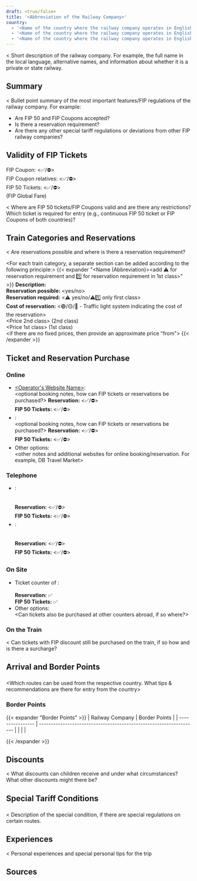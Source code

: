```yaml
---
draft: <true/false>
title: '<Abbreviation of the Railway Company>'
country:
  - '<Name of the country where the railway company operates in English>'
  - '<Name of the country where the railway company operates in English>'
  - '<Name of the country where the railway company operates in English>'
---
```


<
Short description of the railway company. For example, the full name in the local language, alternative names, and information about whether it is a private or state railway.
>

## Summary

<
Bullet point summary of the most important features/FIP regulations of the railway company.
For example:
- Are FIP 50 and FIP Coupons accepted?
- Is there a reservation requirement?
- Are there any other special tariff regulations or deviations from other FIP railway companies?
>

## Validity of FIP Tickets

FIP Coupon: <✅/⛔> \
FIP Coupon relatives: <✅/⛔> \
FIP 50 Tickets: <✅/⛔> \
(FIP Global Fare)

<
Where are FIP 50 tickets/FIP Coupons valid and are there any restrictions? Which ticket is required for entry (e.g., continuous FIP 50 ticket or FIP Coupons of both countries)?
>

## Train Categories and Reservations

<
Are reservations possible and where is there a reservation requirement?
>

<For each train category, a separate section can be added according to the following principle:>
{{< expander "<Name (Abbreviation)><add ⚠️ for reservation requirement and 1️⃣ for reservation requirement in 1st class>" <expander-group>>}}
**Description:** \
<Description of the category>
**Reservation possible:** <yes/no> \
**Reservation required:** <⚠️ yes/no/⚠️1️⃣ only first class> \
**Cost of reservation:** <🟢/🟡/🔴 - Traffic light system indicating the cost of the reservation> \
<Price 2nd class> (2nd class) \
<Price 1st class> (1st class) \
<if there are no fixed prices, then provide an approximate price "from">
{{< /expander >}}

## Ticket and Reservation Purchase

### Online

- [<Operator's Website Name>](<Link to the website>): \
  <optional booking notes, how can FIP tickets or reservations be purchased?>
  **Reservation:** <✅/⛔> \
  **FIP 50 Tickets:** <✅/⛔>
- [<Another Helpful Booking Website>](<Link to the website>): \
  <optional booking notes, how can FIP tickets or reservations be purchased?>
  **Reservation:** <✅/⛔> \
  **FIP 50 Tickets:** <✅/⛔>
- Other options: \
  <other notes and additional websites for online booking/reservation. For example, DB Travel Market>

### Telephone
- <Name of the Operator>: \
  <Phone number or website with the phone number> \
  <Notes on booking by phone> \
  **Reservation:** <✅/⛔> \
  **FIP 50 Tickets:** <✅/⛔>
- <Name of another Operator>: \
  <Phone number or website with the phone number> \
  <Notes on booking by phone> \
  **Reservation:** <✅/⛔> \
  **FIP 50 Tickets:** <✅/⛔>

### On Site

- Ticket counter of <Abbreviation of the Railway Company>: \
  <Where are ticket counters generally located and if possible with a link to the website with an overview. Additional information about purchasing at the counter> \
  **Reservation:** ✅ \
  **FIP 50 Tickets:** ✅
- Other options: \
  <Can tickets also be purchased at other counters abroad, if so where?>

### On the Train

<
Can tickets with FIP discount still be purchased on the train, if so how and is there a surcharge?
>

## Arrival and Border Points

### <Country Name>

<Which routes can be used from the respective country. What tips & recommendations are there for entry from the country>

### Border Points

{{< expander "Border Points" >}}
| Railway Company | Border Points                                                         |
| ---------------- | ------------------------------------------------------------------- |
| <Abbreviation of the neighboring railway company>              | <Border Points>             |

{{< /expander >}}

## Discounts

<
What discounts can children receive and under what circumstances? What other discounts might there be?
>

## Special Tariff Conditions

### <Route or Name>

<
Description of the special condition, if there are special regulations on certain routes.
>

## Experiences

<
Personal experiences and special personal tips for the trip
>

## Sources

[^1]: [<Source Name 1>](<Link>)
[^2]: [<Source Name 2>](<Link>)
